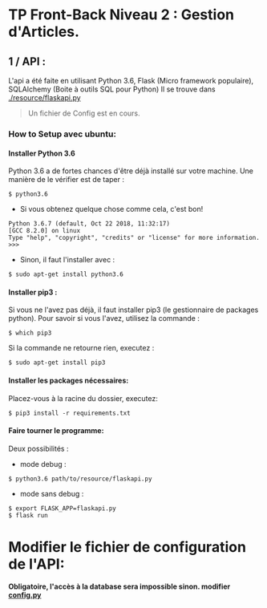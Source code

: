 # TP Front-Back Niveau 2 : Gestion d'Articles.

## 1 / API : 

L'api a été faite en utilisant Python 3.6, Flask (Micro framework populaire), SQLAlchemy (Boite à outils SQL pour Python)
Il se trouve dans [./resource/flaskapi.py](./resource)
> Un fichier de Config est en cours.

### How to Setup avec **ubuntu**:

#### Installer Python 3.6

Python 3.6 a de fortes chances d'être déjà installé sur votre machine. Une manière de le vérifier est de taper :
 ```
 $ python3.6
 ```
 * Si vous obtenez quelque chose comme cela, c'est bon! 
 
 ```
Python 3.6.7 (default, Oct 22 2018, 11:32:17) 
[GCC 8.2.0] on linux
Type "help", "copyright", "credits" or "license" for more information.
>>> 
 ```
* Sinon, il faut l'installer avec : 
```
$ sudo apt-get install python3.6
```
 
 #### Installer pip3 : 
 Si vous ne l'avez pas déjà, il faut installer pip3 (le gestionnaire de packages python). Pour savoir si vous l'avez, utilisez la commande : 
 ```
 $ which pip3
 ```
 Si la commande ne retourne rien, executez : 
 ```
 $ sudo apt-get install pip3
 ```
 
 #### Installer les packages nécessaires:
 Placez-vous à la racine du dossier, executez:
 
 ```
 $ pip3 install -r requirements.txt
 ```
 
 #### Faire tourner le programme: 

Deux possibilités : 
* mode debug :

```
$ python3.6 path/to/resource/flaskapi.py
```

* mode sans debug :
```
$ export FLASK_APP=flaskapi.py
$ flask run
```
# Modifier le fichier de configuration de l'API:
**Obligatoire, l'accès à la database sera impossible sinon. modifier [config.py](./resource/config.py)**
